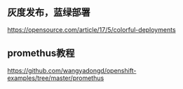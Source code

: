 ## 灰度发布，蓝绿部署
https://opensource.com/article/17/5/colorful-deployments

## promethus教程
https://github.com/wangyadongd/openshift-examples/tree/master/promethus

